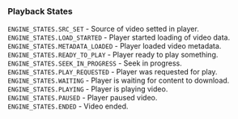 ### Playback States

`ENGINE_STATES.SRC_SET` - Source of video setted in player.<br/>
`ENGINE_STATES.LOAD_STARTED` - Player started loading of video data.<br/>
`ENGINE_STATES.METADATA_LOADED` - Player loaded video metadata.<br/>
`ENGINE_STATES.READY_TO_PLAY` - Player ready to play something.<br/>
`ENGINE_STATES.SEEK_IN_PROGRESS` - Seek in progress.<br/>
`ENGINE_STATES.PLAY_REQUESTED` - Player was requested for play.<br/>
`ENGINE_STATES.WAITING` - Player is waiting for content to download.<br/>
`ENGINE_STATES.PLAYING` - Player is playing video.<br/>
`ENGINE_STATES.PAUSED` - Player paused video.<br/>
`ENGINE_STATES.ENDED` - Video ended.<br/>
